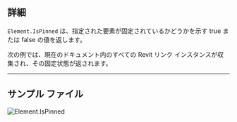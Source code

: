 ## 詳細
`Element.IsPinned` は、指定された要素が固定されているかどうかを示す true または false の値を返します。

次の例では、現在のドキュメント内のすべての Revit リンク インスタンスが収集され、その固定状態が返されます。
___
## サンプル ファイル

![Element.IsPinned](./Revit.Elements.Element.IsPinned_img.jpg)
